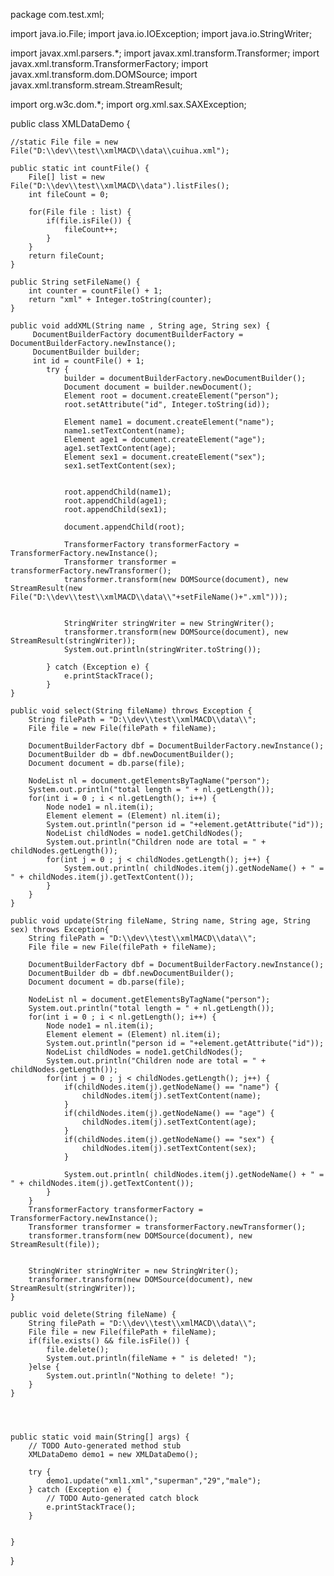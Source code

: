 package com.test.xml;

import java.io.File;
import java.io.IOException;
import java.io.StringWriter;

import javax.xml.parsers.*;
import javax.xml.transform.Transformer;
import javax.xml.transform.TransformerFactory;
import javax.xml.transform.dom.DOMSource;
import javax.xml.transform.stream.StreamResult;

import org.w3c.dom.*;
import org.xml.sax.SAXException;

public class XMLDataDemo {
	
	//static File file = new File("D:\\dev\\test\\xmlMACD\\data\\cuihua.xml");
	
	public static int countFile() {
		File[] list = new File("D:\\dev\\test\\xmlMACD\\data").listFiles();
		int fileCount = 0;
		
		for(File file : list) {
			if(file.isFile()) {
				fileCount++;
			}
		}
		return fileCount;
	}
	
	public String setFileName() {
		int counter = countFile() + 1;
		return "xml" + Integer.toString(counter);
	}
	
	public void addXML(String name , String age, String sex) {
		 DocumentBuilderFactory documentBuilderFactory = DocumentBuilderFactory.newInstance();
	     DocumentBuilder builder;
	     int id = countFile() + 1;
	        try {
	            builder = documentBuilderFactory.newDocumentBuilder();
	            Document document = builder.newDocument();
	            Element root = document.createElement("person");
	            root.setAttribute("id", Integer.toString(id));

	            Element name1 = document.createElement("name");
	            name1.setTextContent(name);
	            Element age1 = document.createElement("age");
	            age1.setTextContent(age);
	            Element sex1 = document.createElement("sex");
	            sex1.setTextContent(sex);
	            
	            
	            root.appendChild(name1);
	            root.appendChild(age1);
	            root.appendChild(sex1);
	            
	            document.appendChild(root);
	            
	            TransformerFactory transformerFactory = TransformerFactory.newInstance();
	            Transformer transformer = transformerFactory.newTransformer();
	            transformer.transform(new DOMSource(document), new StreamResult(new File("D:\\dev\\test\\xmlMACD\\data\\"+setFileName()+".xml")));
	            

	            StringWriter stringWriter = new StringWriter();
	            transformer.transform(new DOMSource(document), new StreamResult(stringWriter));
	            System.out.println(stringWriter.toString());
	            
	        } catch (Exception e) {
	            e.printStackTrace();
	        }
	}
	
	public void select(String fileName) throws Exception {
		String filePath = "D:\\dev\\test\\xmlMACD\\data\\";
		File file = new File(filePath + fileName);
		
		DocumentBuilderFactory dbf = DocumentBuilderFactory.newInstance();
		DocumentBuilder db = dbf.newDocumentBuilder();
		Document document = db.parse(file);
		
		NodeList nl = document.getElementsByTagName("person");
		System.out.println("total length = " + nl.getLength());
		for(int i = 0 ; i < nl.getLength(); i++) {
			Node node1 = nl.item(i);
			Element element = (Element) nl.item(i);
			System.out.println("person id = "+element.getAttribute("id"));
			NodeList childNodes = node1.getChildNodes();
			System.out.println("Children node are total = " + childNodes.getLength());
			for(int j = 0 ; j < childNodes.getLength(); j++) {
				System.out.println( childNodes.item(j).getNodeName() + " = " + childNodes.item(j).getTextContent());
			}
		}
	}
	
	public void update(String fileName, String name, String age, String sex) throws Exception{
		String filePath = "D:\\dev\\test\\xmlMACD\\data\\";
		File file = new File(filePath + fileName);
		
		DocumentBuilderFactory dbf = DocumentBuilderFactory.newInstance();
		DocumentBuilder db = dbf.newDocumentBuilder();
		Document document = db.parse(file);
		
		NodeList nl = document.getElementsByTagName("person");
		System.out.println("total length = " + nl.getLength());
		for(int i = 0 ; i < nl.getLength(); i++) {
			Node node1 = nl.item(i);
			Element element = (Element) nl.item(i);
			System.out.println("person id = "+element.getAttribute("id"));
			NodeList childNodes = node1.getChildNodes();
			System.out.println("Children node are total = " + childNodes.getLength());
			for(int j = 0 ; j < childNodes.getLength(); j++) {
				if(childNodes.item(j).getNodeName() == "name") {
					childNodes.item(j).setTextContent(name);
				}
				if(childNodes.item(j).getNodeName() == "age") {
					childNodes.item(j).setTextContent(age);
				}
				if(childNodes.item(j).getNodeName() == "sex") {
					childNodes.item(j).setTextContent(sex);
				}
				
				System.out.println( childNodes.item(j).getNodeName() + " = " + childNodes.item(j).getTextContent());
			}
		}
		TransformerFactory transformerFactory = TransformerFactory.newInstance();
        Transformer transformer = transformerFactory.newTransformer();
        transformer.transform(new DOMSource(document), new StreamResult(file));
        

        StringWriter stringWriter = new StringWriter();
        transformer.transform(new DOMSource(document), new StreamResult(stringWriter));
	}
	
	public void delete(String fileName) {
		String filePath = "D:\\dev\\test\\xmlMACD\\data\\";
		File file = new File(filePath + fileName);
		if(file.exists() && file.isFile()) {
			file.delete();
			System.out.println(fileName + " is deleted! ");
		}else {
			System.out.println("Nothing to delete! ");
		}
	}
	
	
	
	
	public static void main(String[] args) {
		// TODO Auto-generated method stub
		XMLDataDemo demo1 = new XMLDataDemo();

		try {
			demo1.update("xml1.xml","superman","29","male");
		} catch (Exception e) {
			// TODO Auto-generated catch block
			e.printStackTrace();
		}
		

	}

}
